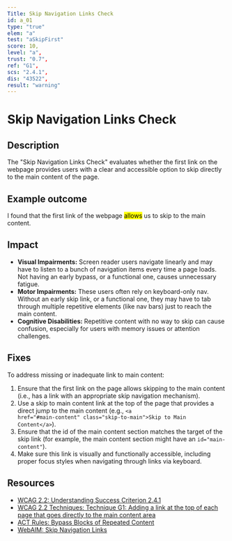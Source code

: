 ```yaml
---
Title: Skip Navigation Links Check
id: a_01
type: "true"
elem: "a"
test: "aSkipFirst"
score: 10,
level: "a",
trust: "0.7",
ref: "G1",
scs: "2.4.1",
dis: "43522",
result: "warning"
---
```


# Skip Navigation Links Check

## Description

The "Skip Navigation Links Check" evaluates whether the first link on the webpage provides users with a clear and accessible option to skip directly to the main content of the page. 

## Example outcome

I found that the first link of the webpage <mark>allows</mark> us to skip to the main content.

## Impact

- **Visual Impairments:** Screen reader users navigate linearly and may have to listen to a bunch of navigation items every time a page loads. Not having an early bypass, or a functional one, causes unnecessary fatigue.
- **Motor Impairments:** These users often rely on keyboard-only nav. Without an early skip link, or a functional one, they may have to tab through multiple repetitive elements (like nav bars) just to reach the main content.
- **Cognitive Disabilities:** Repetitive content with no way to skip can cause confusion, especially for users with memory issues or attention challenges.

## Fixes

To address missing or inadequate link to main content:

1. Ensure that the first link on the page allows skipping to the main content (i.e., has a link with an appropriate skip navigation mechanism).
2. Use a skip to main content link at the top of the page that provides a direct jump to the main content (e.g., <code>&lt;a href="#main-content" class="skip-to-main"&gt;Skip to Main Content&lt;/a&gt;</code>).
3. Ensure that the id of the main content section matches the target of the skip link (for example, the main content section might have an <code>id="main-content"</code>).
4. Make sure this link is visually and functionally accessible, including proper focus styles when navigating through links via keyboard.

## Resources

- [WCAG 2.2: Understanding Success Criterion 2.4.1](https://www.w3.org/WAI/WCAG22/Understanding/bypass-blocks.html)
- [WCAG 2.2 Techniques: Technique G1: Adding a link at the top of each page that goes directly to the main content area](https://www.w3.org/WAI/WCAG22/Techniques/general/G1.html)
- [ACT Rules: Bypass Blocks of Repeated Content](https://www.w3.org/WAI/standards-guidelines/act/rules/cf77f2/proposed/)
- [WebAIM: Skip Navigation Links](https://webaim.org/techniques/skipnav/)
